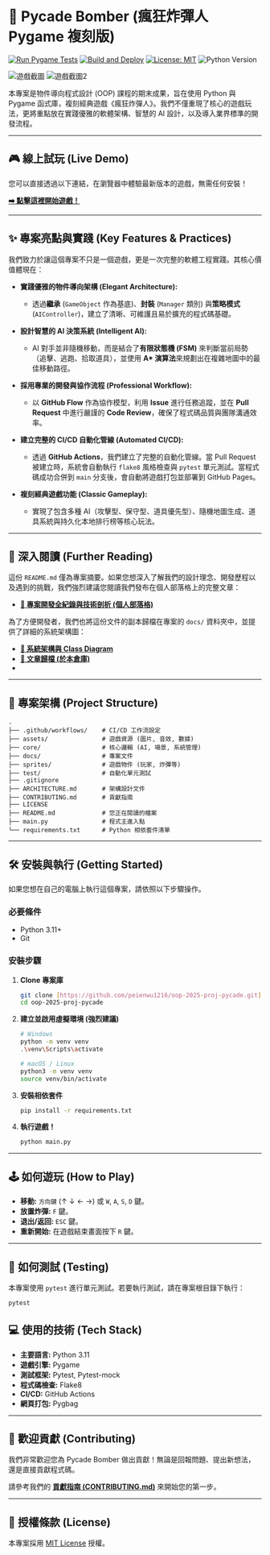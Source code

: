 # 🚀 Pycade Bomber (瘋狂炸彈人 Pygame 複刻版)

[![Run Pygame Tests](https://github.com/peienwu1216/oop-2025-proj-pycade/actions/workflows/run-tests.yml/badge.svg)](https://github.com/peienwu1216/oop-2025-proj-pycade/actions/workflows/run-tests.yml)
[![Build and Deploy](https://github.com/peienwu1216/oop-2025-proj-pycade/actions/workflows/deploy-to-web.yml/badge.svg)](https://github.com/peienwu1216/oop-2025-proj-pycade/actions/workflows/deploy-to-web.yml)
[![License: MIT](https://img.shields.io/badge/License-MIT-yellow.svg)](https://opensource.org/licenses/MIT)
![Python Version](https://img.shields.io/badge/python-3.11+-blue.svg)


![遊戲截圖](https://github.com/user-attachments/assets/10f3a9b8-f6e1-4fa7-b980-8f0a47edc155)
![遊戲截圖2](https://github.com/user-attachments/assets/22ae902f-b236-4ef4-b3ba-3c1081ca4808)


本專案是物件導向程式設計 (OOP) 課程的期末成果，旨在使用 Python 與 Pygame 函式庫，複刻經典遊戲《瘋狂炸彈人》。我們不僅重現了核心的遊戲玩法，更將重點放在實踐優雅的軟體架構、智慧的 AI 設計，以及導入業界標準的開發流程。

---

## 🎮 線上試玩 (Live Demo)

您可以直接透過以下連結，在瀏覽器中體驗最新版本的遊戲，無需任何安裝！

**[➡️ 點擊這裡開始遊戲！](https://peienwu1216.github.io/oop-2025-proj-pycade/)**

---

## ✨ 專案亮點與實踐 (Key Features & Practices)

我們致力於讓這個專案不只是一個遊戲，更是一次完整的軟體工程實踐。其核心價值體現在：

* **實踐優雅的物件導向架構 (Elegant Architecture):**
    * 透過**繼承** (`GameObject` 作為基底)、**封裝** (`Manager` 類別) 與**策略模式** (`AIController`)，建立了清晰、可維護且易於擴充的程式碼基礎。

* **設計智慧的 AI 決策系統 (Intelligent AI):**
    * AI 對手並非隨機移動，而是結合了**有限狀態機 (FSM)** 來判斷當前局勢（追擊、逃跑、拾取道具），並使用 **A\* 演算法**來規劃出在複雜地圖中的最佳移動路徑。

* **採用專業的開發與協作流程 (Professional Workflow):**
    * 以 **GitHub Flow** 作為協作模型，利用 **Issue** 進行任務追蹤，並在 **Pull Request** 中進行嚴謹的 **Code Review**，確保了程式碼品質與團隊溝通效率。

* **建立完整的 CI/CD 自動化管線 (Automated CI/CD):**
    * 透過 **GitHub Actions**，我們建立了完整的自動化管線。當 Pull Request 被建立時，系統會自動執行 `flake8` 風格檢查與 `pytest` 單元測試。當程式碼成功合併到 `main` 分支後，會自動將遊戲打包並部署到 GitHub Pages。

* **複刻經典遊戲功能 (Classic Gameplay):**
    * 實現了包含多種 AI（攻擊型、保守型、道具優先型）、隨機地圖生成、道具系統與持久化本地排行榜等核心玩法。

---

## 📖 深入閱讀 (Further Reading)

這份 `README.md` 僅為專案摘要。如果您想深入了解我們的設計理念、開發歷程以及遇到的挑戰，我們強烈建議您閱讀我們發布在個人部落格上的完整文章：

* **[📄 專案開發全紀錄與技術剖析 (個人部落格)](https://peienwu-blog-next.vercel.app/pycade-bomber-ai-and-cicd)**

為了方便開發者，我們也將這份文件的副本歸檔在專案的 `docs/` 資料夾中，並提供了詳細的系統架構圖：

* **[📐 系統架構與 Class Diagram](ARCHITECTURE.md)**
* **[📝 文章歸檔 (於本倉庫)](docs/project-article.md)**
* 
---

## 📂 專案架構 (Project Structure)

```
.
├── .github/workflows/    # CI/CD 工作流設定
├── assets/               # 遊戲資源 (圖片, 音效, 數據)
├── core/                 # 核心邏輯 (AI, 場景, 系統管理)
├── docs/                 # 專案文件
├── sprites/              # 遊戲物件 (玩家, 炸彈等)
├── test/                 # 自動化單元測試
├── .gitignore
├── ARCHITECTURE.md       # 架構設計文件
├── CONTRIBUTING.md       # 貢獻指南
├── LICENSE
├── README.md             # 您正在閱讀的檔案
├── main.py               # 程式主進入點
└── requirements.txt      # Python 相依套件清單
```
---

## 🛠️ 安裝與執行 (Getting Started)

如果您想在自己的電腦上執行這個專案，請依照以下步驟操作。

### 必要條件

* Python 3.11+
* Git

### 安裝步驟

1.  **Clone 專案庫**
    ```bash
    git clone [https://github.com/peienwu1216/oop-2025-proj-pycade.git](https://github.com/peienwu1216/oop-2025-proj-pycade.git)
    cd oop-2025-proj-pycade
    ```

2.  **建立並啟用虛擬環境 (強烈建議)**
    ```bash
    # Windows
    python -m venv venv
    .\venv\Scripts\activate

    # macOS / Linux
    python3 -m venv venv
    source venv/bin/activate
    ```

3.  **安裝相依套件**
    ```bash
    pip install -r requirements.txt
    ```

4.  **執行遊戲！**
    ```bash
    python main.py
    ```
---

## 🕹️ 如何遊玩 (How to Play)

* **移動:** `方向鍵` (↑ ↓ ← →) 或 `W`, `A`, `S`, `D` 鍵。
* **放置炸彈:** `F` 鍵。
* **退出/返回:** `ESC` 鍵。
* **重新開始:** 在遊戲結束畫面按下 `R` 鍵。

---

## 🧪 如何測試 (Testing)

本專案使用 `pytest` 進行單元測試。若要執行測試，請在專案根目錄下執行：

```bash
pytest
```
## 💻 使用的技術 (Tech Stack)

* **主要語言:** Python 3.11
* **遊戲引擎:** Pygame
* **測試框架:** Pytest, Pytest-mock
* **程式碼檢查:** Flake8
* **CI/CD:** GitHub Actions
* **網頁打包:** Pygbag

---

## 🤝 歡迎貢獻 (Contributing)

我們非常歡迎您為 Pycade Bomber 做出貢獻！無論是回報問題、提出新想法，還是直接貢獻程式碼。

請參考我們的 **[貢獻指南 (CONTRIBUTING.md)](CONTRIBUTING.md)** 來開始您的第一步。

---

## 📄 授權條款 (License)

本專案採用 [MIT License](LICENSE) 授權。
